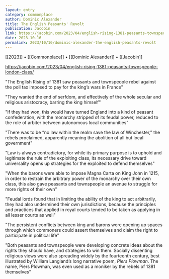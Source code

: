 ```yaml
---
layout: entry
category: commonplace
author: Dominic Alexander
title: The English Peasants' Revolt
publication: Jacobin
link: https://jacobin.com/2023/04/english-rising-1381-peasants-townspeople-london-class/
date: 2023-10-16
permalink: 2023/10/16/dominic-alexander-the-english-peasants-revolt
---
```


[[2023]] • [[Commonplace]] • [[Dominic Alexander]] • [[Jacobin]]

https://jacobin.com/2023/04/english-rising-1381-peasants-townspeople-london-class/

"The English Rising of 1381 saw peasants and townspeople rebel against the poll tax imposed to pay for the king’s wars in France"

"They wanted the end of serfdom, and effectively of the whole secular and religious aristocracy, barring the king himself"

"If they had won, this would have turned England into a kind of peasant confederation, with the monarchy stripped of its feudal power, reduced to the role of arbiter between autonomous local communities"

"There was to be “no law within the realm save the law of Winchester,” the rebels proclaimed, apparently meaning the abolition of all but local government"

"Law is always contradictory, for while its primary purpose is to uphold and legitimate the rule of the exploiting class, its necessary drive toward universality opens up strategies for the exploited to defend themselves"

"When the barons were able to impose Magna Carta on King John in 1215, in order to restrain the arbitrary power of the monarchy over their own class, this also gave peasants and townspeople an avenue to struggle for more rights of their own"

"Feudal lords found that in limiting the ability of the king to act arbitrarily, they had also undermined their own jurisdictions, because the principles and practices that applied in royal courts tended to be taken as applying in all lesser courts as well"

"The persistent conflicts between king and barons were opening up spaces through which commoners could assert themselves and claim the right to participate in political life"

"Both peasants and townspeople were developing concrete ideas about the rights they should have, and strategies to win them. Socially dissenting religious views were also spreading widely by the fourteenth century, best illustrated by William Langland’s long narrative poem, *Piers Plowman*. The name, Piers Plowman, was even used as a moniker by the rebels of 1381 themselves"
